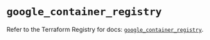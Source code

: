 # `google_container_registry`

Refer to the Terraform Registry for docs: [`google_container_registry`](https://registry.terraform.io/providers/hashicorp/google-beta/6.23.0/docs/resources/google_container_registry).
